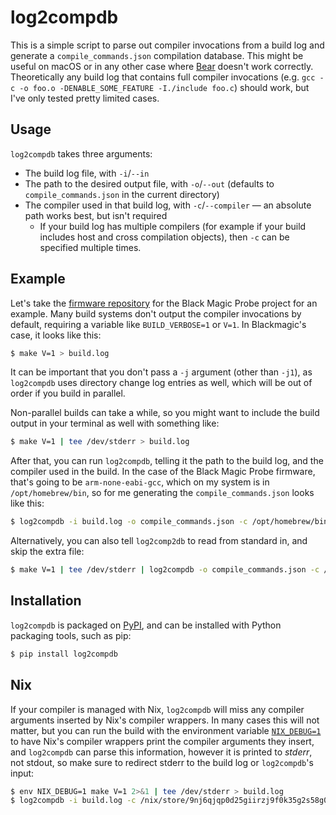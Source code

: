 # log2compdb

This is a simple script to parse out compiler invocations from a build log and generate a `compile_commands.json`
compilation database. This might be useful on macOS or in any other case where [Bear](https://github.com/rizsotto/Bear)
doesn't work correctly. Theoretically any build log that contains full compiler invocations (e.g. `gcc -c -o foo.o
-DENABLE_SOME_FEATURE -I./include foo.c`) should work, but I've only tested pretty limited cases.

## Usage

`log2compdb` takes three arguments:

- The build log file, with `-i`/`--in`
- The path to the desired output file, with `-o`/`--out` (defaults to `compile_commands.json` in the current directory)
- The compiler used in that build log, with `-c`/`--compiler` — an absolute path works best, but isn't required
    - If your build log has multiple compilers (for example if your build includes host and cross compilation
        objects), then `-c` can be specified multiple times.

## Example

Let's take the [firmware repository](https://github.com/blackmagic-debug/blackmagic) for the Black Magic Probe
project for an example. Many build systems don't output the compiler invocations by default, requiring a variable
like `BUILD_VERBOSE=1` or `V=1`. In Blackmagic's case, it looks like this:

```bash
$ make V=1 > build.log
```

It can be important that you don't pass a `-j` argument (other than `-j1`), as `log2compdb` uses directory change
log entries as well, which will be out of order if you build in parallel.

Non-parallel builds can take a while, so you might want to include the build output in your terminal as well with
something like:

```bash
$ make V=1 | tee /dev/stderr > build.log
```

After that, you can run `log2compdb`, telling it the path to the build log, and the compiler used in the build.
In the case of the Black Magic Probe firmware, that's going to be `arm-none-eabi-gcc`, which on my system is in
`/opt/homebrew/bin`, so for me generating the `compile_commands.json` looks like this:

```bash
$ log2compdb -i build.log -o compile_commands.json -c /opt/homebrew/bin/arm-none-eabi-gcc
```

Alternatively, you can also tell `log2comp2db` to read from standard in, and skip the extra file:

```bash
$ make V=1 | tee /dev/stderr | log2compdb -o compile_commands.json -c /opt/homebrew/bin/arm-none-eabi/gcc
```

## Installation

`log2compdb` is packaged on [PyPI](https://pypi.org/project/log2compdb/), and can be installed with Python
packaging tools, such as pip:

```bash
$ pip install log2compdb
```

## Nix

If your compiler is managed with Nix, `log2compdb` will miss any compiler arguments inserted by Nix's compiler
wrappers. In many cases this will not matter, but you can run the build with the environment variable
[`NIX_DEBUG=1`](https://nixos.org/manual/nixpkgs/stable/#variables-affecting-stdenv-initialisation) to have Nix's
compiler wrappers print the compiler arguments they insert, and `log2compdb` can parse this information, however
it is printed to *stderr*, not stdout, so make sure to redirect stderr to the build log or `log2compdb`'s input:

```bash
$ env NIX_DEBUG=1 make V=1 2>&1 | tee /dev/stderr > build.log
$ log2compdb -i build.log -c /nix/store/9nj6qjqp0d25giirzj9f0k35g2s58g0h-gcc-wrapper-11.3.0/bin/gcc
```
